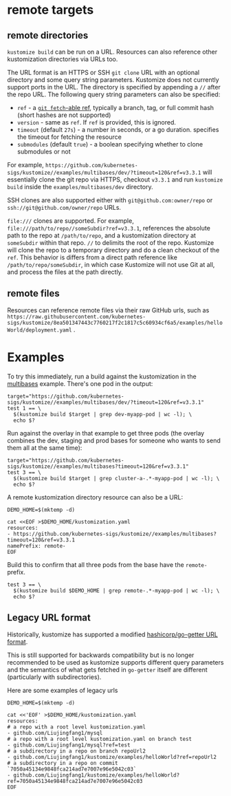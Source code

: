 # remote targets

## remote directories

`kustomize build` can be run on a URL. Resources can also reference other
kustomization directories via URLs too.

The URL format is an HTTPS or SSH `git clone` URL with an optional directory and
some query string parameters. Kustomize does not currently support ports in the
URL. The directory is specified by appending a `//` after the repo URL. The
following query string parameters can also be specified:

 * `ref` - a [`git fetch`-able ref](https://git-scm.com/docs/git-fetch), typically a branch, tag, or full commit hash
   (short hashes are not supported)
 * `version` - same as `ref`. If `ref` is provided, this is ignored.
 * `timeout` (default `27s`) - a number in seconds, or a go duration. specifies
   the timeout for fetching the resource
 * `submodules` (default `true`) - a boolean specifying whether to clone
   submodules or not

For example,
`https://github.com/kubernetes-sigs/kustomize//examples/multibases/dev/?timeout=120&ref=v3.3.1`
will essentially clone the git repo via HTTPS, checkout `v3.3.1` and run
`kustomize build` inside the `examples/multibases/dev` directory.

SSH clones are also supported either with `git@github.com:owner/repo` or
`ssh://git@github.com/owner/repo` URLs.

`file:///` clones are supported. For
example, `file:///path/to/repo//someSubdir?ref=v3.3.1`, references the absolute
path to the repo at `/path/to/repo`, and a kustomization directory
at `someSubdir` within that repo. `//` to delimits the root of the repo.
Kustomize will clone the repo to a temporary directory and do a clean checkout
of the `ref`. This behavior is differs from a direct path reference
like `/path/to/repo/someSubdir`, in which case Kustomize will not use Git at
all, and process the files at the path directly.

## remote files
Resources can reference remote files via their raw GitHub urls, such
as `https://raw.githubusercontent.com/kubernetes-sigs/kustomize/8ea501347443c7760217f2c1817c5c60934cf6a5/examples/helloWorld/deployment.yaml`
.

# Examples

To try this immediately, run a build against the kustomization
in the [multibases](multibases/README.md) example.  There's
one pod in the output:

<!-- @remoteOverlayBuild @testAgainstLatestRelease -->
```
target="https://github.com/kubernetes-sigs/kustomize//examples/multibases/dev/?timeout=120&ref=v3.3.1"
test 1 == \
  $(kustomize build $target | grep dev-myapp-pod | wc -l); \
  echo $?
```

Run against the overlay in that example to get three pods
(the overlay combines the dev, staging and prod bases for
someone who wants to send them all at the same time):

<!-- @remoteBuild @testAgainstLatestRelease -->
```
target="https://github.com/kubernetes-sigs/kustomize//examples/multibases?timeout=120&ref=v3.3.1"
test 3 == \
  $(kustomize build $target | grep cluster-a-.*-myapp-pod | wc -l); \
  echo $?
```

A remote kustomization directory resource can also be a URL:

<!-- @createOverlay @testAgainstLatestRelease -->
```
DEMO_HOME=$(mktemp -d)

cat <<EOF >$DEMO_HOME/kustomization.yaml
resources:
- https://github.com/kubernetes-sigs/kustomize//examples/multibases?timeout=120&ref=v3.3.1
namePrefix: remote-
EOF
```

Build this to confirm that all three pods from the base
have the `remote-` prefix.

<!-- @remoteBases @testAgainstLatestRelease -->
```
test 3 == \
  $(kustomize build $DEMO_HOME | grep remote-.*-myapp-pod | wc -l); \
  echo $?
```

## Legacy URL format

Historically, kustomize has supported a modified [hashicorp/go-getter URL format](https://github.com/hashicorp/go-getter#url-format).

This is still supported for backwards compatibility but is no longer recommended
to be used as kustomize supports different query parameters and the semantics of
what gets fetched in `go-getter` itself are different (particularly with
subdirectories).

Here are some examples of legacy urls

<!-- @createOverlay @testAgainstLatestRelease -->
```
DEMO_HOME=$(mktemp -d)

cat <<'EOF' >$DEMO_HOME/kustomization.yaml
resources:
# a repo with a root level kustomization.yaml
- github.com/Liujingfang1/mysql
# a repo with a root level kustomization.yaml on branch test
- github.com/Liujingfang1/mysql?ref=test
# a subdirectory in a repo on branch repoUrl2
- github.com/Liujingfang1/kustomize/examples/helloWorld?ref=repoUrl2
# a subdirectory in a repo on commit `7050a45134e9848fca214ad7e7007e96e5042c03`
- github.com/Liujingfang1/kustomize/examples/helloWorld?ref=7050a45134e9848fca214ad7e7007e96e5042c03
EOF
```
